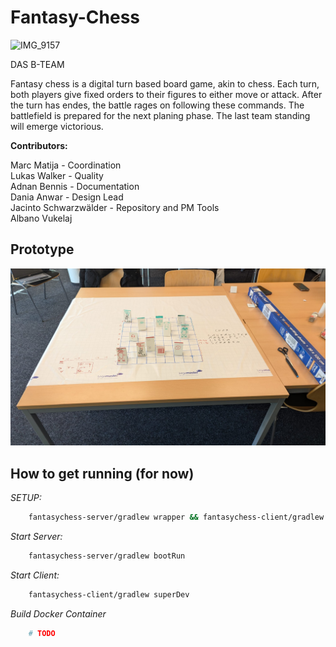# Fantasy-Chess

![IMG_9157](https://github.com/user-attachments/assets/3a0cfd4b-e72a-4584-8318-62f36099bb4a)

DAS B-TEAM

Fantasy chess is a digital turn based board game, akin to chess. Each turn, both players give fixed orders to their figures to either move or attack. After the turn has endes, the battle rages on following these commands. The battlefield is prepared for the next planing phase.
The last team standing will emerge victorious.

**Contributors:**

Marc Matija             - Coordination  
Lukas Walker            - Quality  
Adnan Bennis            - Documentation  
Dania Anwar             - Design Lead  
Jacinto Schwarzwälder   - Repository and PM Tools  
Albano Vukelaj

## Prototype

![alt text](/assets/image.png)

## How to get running (for now)

*SETUP:*
```sh
    fantasychess-server/gradlew wrapper && fantasychess-client/gradlew wrapper && common/gradlew wrapper
```

*Start Server:*
```sh
    fantasychess-server/gradlew bootRun
```

*Start Client:*
```sh
    fantasychess-client/gradlew superDev
```

*Build Docker Container*
```sh
    # TODO
```